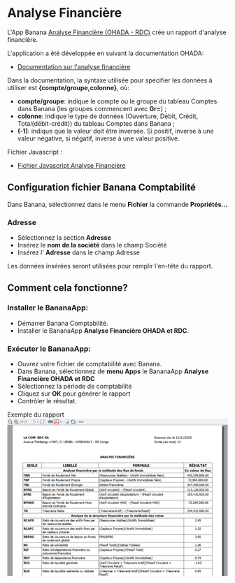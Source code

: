 # Analyse Financière

L'App Banana [Analyse Financière (OHADA - RDC)](https://www.banana.ch/apps/fr/node/9406) crée un rapport d'analyse financière.

L'application a été développée en suivant la documentation OHADA:
* [Documentation sur l'analyse financière]()

Dans la documentation, la syntaxe utilisée pour spécifier les données à utiliser est **{compte/groupe,colonne}**, où:
* **compte/groupe**: indique le compte ou le groupe du tableau Comptes dans Banana (les groupes commencent avec **Gr=**) ;
* **colonne**: indique le type de données (Ouverture, Débit, Crédit, Total(débit-crédit)) du tableau Comptes dans Banana ;
* **(-1)**: indique que la valeur doit être inversée. Si positif, inverse à une valeur négative, si négatif, inverse à une valeur positive.

Fichier Javascript :
* [Fichier Javascript Analyse Financière](https://raw.githubusercontent.com/BananaAccounting/CongoRDC/master/reports/financial_analysis/ch.banana.africa.financialanalysisrdc.js)

## Configuration fichier Banana Comptabilité
Dans Banana, sélectionnez dans le menu **Fichier** la commande **Propriétés...**
### Adresse
* Sélectionnez la section **Adresse**
* Insérez le **nom de la société** dans le champ Société
* Insérez l' **Adresse** dans le champ Adresse

Les données insérées seront utilisées pour remplir l'en-tête du rapport.

## Comment cela fonctionne?

### Installer le BananaApp:
* Démarrer Banana Comptabilité.
* Installer le BananaApp **Analyse Financière OHADA et RDC**. 

### Exécuter le BananaApp:
* Ouvrez votre fichier de comptabilité avec Banana.
* Dans Banana, sélectionnez de **menu Apps** le BananaApp **Analyse Financière OHADA et RDC**
* Sélectionnez la période de comptabilité
* Cliquez sur **OK** pour générer le rapport
* Contrôler le résultat.

Exemple du rapport
![Financial Analysis Report Example](images/financial_analysis_report.png)